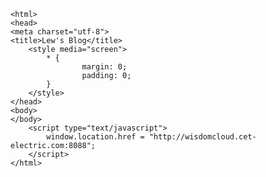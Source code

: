 <!DOCTYPE html>
    <html>
    <head>
    <meta charset="utf-8">
    <title>Lew's Blog</title>
        <style media="screen">
            * {
                    margin: 0;
                    padding: 0;
            }
        </style>
    </head>
    <body>
    </body>
        <script type="text/javascript">
            window.location.href = "http://wisdomcloud.cet-electric.com:8088"; 
        </script>
    </html>

